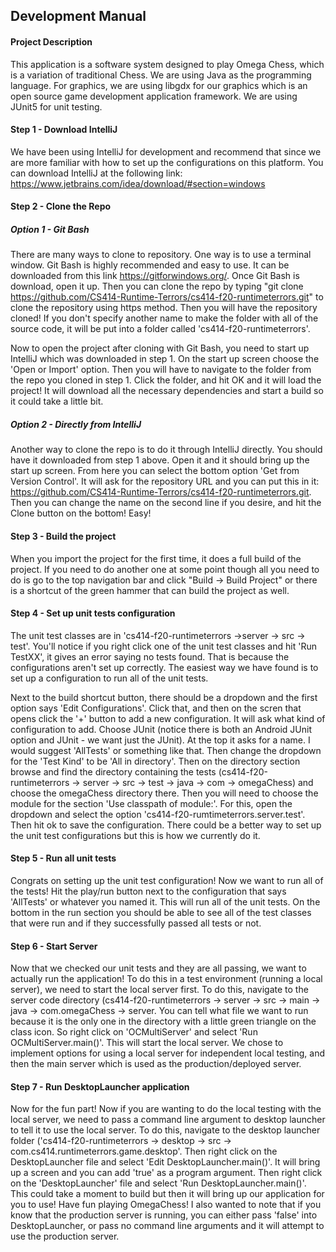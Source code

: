 ## Development Manual

#### Project Description
This application is a software system designed to play Omega Chess, which is a variation of traditional Chess. We are using Java as the programming language. For graphics, we are using libgdx for our graphics which is an open source game development application framework. We are using JUnit5 for unit testing. 

#### Step 1 - Download IntelliJ
We have been using IntelliJ for development and recommend that since we are more familiar with how to set up the configurations on this platform. You can download IntelliJ at the following link: https://www.jetbrains.com/idea/download/#section=windows

#### Step 2 - Clone the Repo

##### Option 1 - Git Bash
There are many ways to clone to repository. One way is to use a terminal window. Git Bash is highly recommended and easy to use. It can be downloaded from this link https://gitforwindows.org/. Once Git Bash is download, open it up. Then you can clone the repo by typing "git clone https://github.com/CS414-Runtime-Terrors/cs414-f20-runtimeterrors.git" to clone the repository using https method. Then you will have the repository cloned! If you don't specify another name to make the folder with all of the source code, it will be put into a folder called 'cs414-f20-runtimeterrors'. 

Now to open the project after cloning with Git Bash, you need to start up IntelliJ which was downloaded in step 1. On the start up screen choose the 'Open or Import' option. Then you will have to navigate to the folder from the repo you cloned in step 1. Click the folder, and hit OK and it will load the project! It will download all the necessary dependencies and start a build so it could take a little bit. 

##### Option 2 - Directly from IntelliJ
Another way to clone the repo is to do it through IntelliJ directly. You should have it downloaded from step 1 above. Open it and it should bring up the start up screen. From here you can select the bottom option 'Get from Version Control'. It will ask for the repository URL and you can put this in it: https://github.com/CS414-Runtime-Terrors/cs414-f20-runtimeterrors.git. Then you can change the name on the second line if you desire, and hit the Clone button on the bottom! Easy!
 
#### Step 3 - Build the project
When you import the project for the first time, it does a full build of the project. If you need to do another one at some point though all you need to do is go to the top navigation bar and click "Build -> Build Project" or there is a shortcut of the green hammer that can build the project as well.

#### Step 4 - Set up unit tests configuration
The unit test classes are in 'cs414-f20-runtimeterrors ->server -> src -> test'. You'll notice if you right click one of the unit test classes and hit 'Run TestXX', it gives an error saying no tests found. That is because the configurations aren't set up correctly. The easiest way we have found is to set up a configuration to run all of the unit tests. 

Next to the build shortcut button, there should be a dropdown and the first option says 'Edit Configurations'. Click that, and then on the scren that opens click the '+' button to add a new configuration. It will ask what kind of configuration to add. Choose JUnit (notice there is both an Android JUnit option and JUnit - we want just the JUnit). At the top it asks for a name. I would suggest 'AllTests' or something like that. Then change the dropdown for the 'Test Kind' to be 'All in directory'. Then on the directory section browse and find the directory containing the tests (cs414-f20-runtimeterrors -> server -> src -> test -> java -> com -> omegaChess) and choose the omegaChess directory there. Then you will need to choose the module for the section 'Use classpath of module:'. For this, open the dropdown and select the option 'cs414-f20-rumtimeterrors.server.test'. Then hit ok to save the configuration. There could be a better way to set up the unit test configurations but this is how we currently do it.

#### Step 5 - Run all unit tests
Congrats on setting up the unit test configuration! Now we want to run all of the tests! Hit the play/run button next to the configuration that says 'AllTests' or whatever you named it. This will run all of the unit tests. On the bottom in the run section you should be able to see all of the test classes that were run and if they successfully passed all tests or not. 

#### Step 6 - Start Server
Now that we checked our unit tests and they are all passing, we want to actually run the application! To do this in a test environment (running a local server), we need to start the local server first. To do this, navigate to the server code directory (cs414-f20-runtimeterrors -> server -> src -> main -> java -> com.omegaChess -> server. You can tell what file we want to run because it is the only one in the directory with a little green triangle on the class icon. So right click on 'OCMultiServer' and select 'Run OCMultiServer.main()'. This will start the local server. We chose to implement options for using a local server for independent local testing, and then the main server which is used as the production/deployed server.

#### Step 7 - Run DesktopLauncher application
Now for the fun part! Now if you are wanting to do the local testing with the local server, we need to pass a command line argument to desktop launcher to tell it to use the local server. To do this, navigate to the desktop launcher folder ('cs414-f20-runtimeterrors -> desktop -> src -> com.cs414.runtimeterrors.game.desktop'. Then right click on the DesktopLauncher file and select 'Edit DesktopLauncher.main()'. It will bring up a screen and you can add 'true' as a program argument. Then right click on the 'DesktopLauncher' file and select 'Run DesktopLauncher.main()'. This could take a moment to build but then it will bring up our application for you to use! Have fun playing OmegaChess! I also wanted to note that if you know that the production server is running, you can either pass 'false' into DesktopLauncher, or pass no command line arguments and it will attempt to use the production server.
